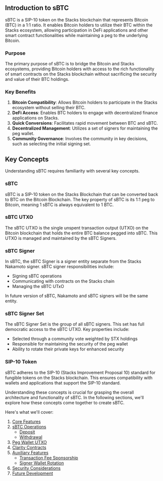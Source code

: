 ## Introduction to sBTC

sBTC is a SIP-10 token on the Stacks blockchain that represents Bitcoin (BTC) in a 1:1 ratio. It enables Bitcoin holders to utilize their BTC within the Stacks ecosystem, allowing participation in DeFi applications and other smart contract functionalities while maintaining a peg to the underlying Bitcoin.

### Purpose

The primary purpose of sBTC is to bridge the Bitcoin and Stacks ecosystems, providing Bitcoin holders with access to the rich functionality of smart contracts on the Stacks blockchain without sacrificing the security and value of their BTC holdings.

### Key Benefits

1. **Bitcoin Compatibility**: Allows Bitcoin holders to participate in the Stacks ecosystem without selling their BTC.
2. **DeFi Access**: Enables BTC holders to engage with decentralized finance applications on Stacks.
3. **Quick Conversions**: Facilitates rapid movement between BTC and sBTC.
4. **Decentralized Management**: Utilizes a set of signers for maintaining the peg wallet.
5. **Community Governance**: Involves the community in key decisions, such as selecting the initial signing set.

## Key Concepts

Understanding sBTC requires familiarity with several key concepts.

### sBTC

sBTC is a SIP-10 token on the Stacks Blockchain that can be converted back to BTC on the Bitcoin Blockchain. The key property of sBTC is its 1:1 peg to Bitcoin, meaning 1 sBTC is always equivalent to 1 BTC.

### sBTC UTXO

The sBTC UTXO is the single unspent transaction output (UTXO) on the Bitcoin blockchain that holds the entire BTC balance pegged into sBTC. This UTXO is managed and maintained by the sBTC Signers.

### sBTC Signer

In sBTC, the sBTC Signer is a signer entity separate from the Stacks Nakamoto signer. sBTC signer responsibilities include:

- Signing sBTC operations
- Communicating with contracts on the Stacks chain
- Managing the sBTC UTxO

In future version of sBTC, Nakamoto and sBTC signers will be the same entity.

### sBTC Signer Set

The sBTC Signer Set is the group of all sBTC signers. This set has full democratic access to the sBTC UTXO. Key properties include:

- Selected through a community vote weighted by STX holdings
- Responsible for maintaining the security of the peg wallet
- Ability to rotate their private keys for enhanced security

### SIP-10 Token

sBTC adheres to the SIP-10 (Stacks Improvement Proposal 10) standard for fungible tokens on the Stacks blockchain. This ensures compatibility with wallets and applications that support the SIP-10 standard.

Understanding these concepts is crucial for grasping the overall architecture and functionality of sBTC. In the following sections, we'll explore how these concepts come together to create sBTC.

Here's what we'll cover:

1. [Core Features](core-features.md)
2. [sBTC Operations](operations/README.md)
   - [Deposit](operations/deposit.md)
   - [Withdrawal](operations/withdrawal.md)
3. [Peg Wallet UTXO](peg-wallet-utxo.md)
4. [Clarity Contracts](clarity-contracts.md)
5. [Auxiliary Features](auxiliary-features/README.md)
   - [Transaction Fee Sponsorship](auxiliary-features/fee-sponsorship.md)
   - [Signer Wallet Rotation](auxiliary-features/signer-wallet-rotation.md)
6. [Security Considerations](security-considerations.md)
7. [Future Development](future-development.md)
